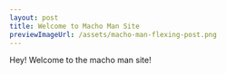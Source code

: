 ```yaml
---
layout: post
title: Welcome to Macho Man Site
previewImageUrl: /assets/macho-man-flexing-post.png
---
```


<div>
    Hey! Welcome to the macho man site!
</div>